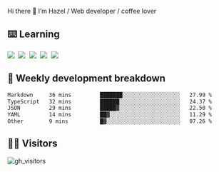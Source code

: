 
Hi there 👋 I’m Hazel / Web developer / coffee lover

## ⌨️ Learning

<samp>
 <a href="https://github.com/vuejs/core"><img src="https://api.iconify.design/logos:vue.svg" /></a>
  <a href="https://github.com/vuejs/core"><img src="https://api.iconify.design/logos:react.svg" /></a>
  <a href="https://github.com/vitejs/vite"><img src="https://api.iconify.design/logos:vitejs.svg" /></a>
  <a href="https://github.com/microsoft/TypeScript"><img src="https://api.iconify.design/logos:typescript-icon.svg" /></a> 
  <a href="https://github.com/unocss/unocss"><img src="https://api.iconify.design/logos:unocss.svg" /></a>
  

</samp>


## 🦀 Weekly development breakdown

<!--START_SECTION:waka-->

```txt
Markdown     36 mins         ███████░░░░░░░░░░░░░░░░░░   27.99 %
TypeScript   32 mins         ██████░░░░░░░░░░░░░░░░░░░   24.37 %
JSON         29 mins         █████▓░░░░░░░░░░░░░░░░░░░   22.50 %
YAML         14 mins         ██▓░░░░░░░░░░░░░░░░░░░░░░   11.29 %
Other        9 mins          █▓░░░░░░░░░░░░░░░░░░░░░░░   07.26 %
```

<!--END_SECTION:waka-->
## 👬🏻 Visitors

![gh_visitors](https://profile-counter.glitch.me/Hazel-Lin/count.svg)

